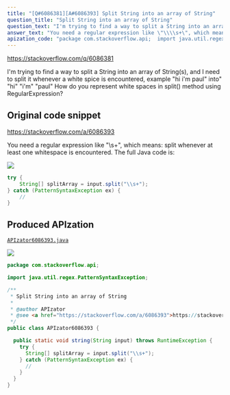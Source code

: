 ```yaml
---
title: "[Q#6086381][A#6086393] Split String into an array of String"
question_title: "Split String into an array of String"
question_text: "I'm trying to find a way to split a String into an array of String(s), and I need to split it whenever a white spice is encountered, example \"hi i'm paul\" into\" \"hi\" \"i'm\" \"paul\" How do you represent white spaces in split() method using RegularExpression?"
answer_text: "You need a regular expression like \"\\\\s+\", which means: split whenever at least one whitespace is encountered. The full Java code is:"
apization_code: "package com.stackoverflow.api;  import java.util.regex.PatternSyntaxException;  /**  * Split String into an array of String  *  * @author APIzator  * @see <a href=\"https://stackoverflow.com/a/6086393\">https://stackoverflow.com/a/6086393</a>  */ public class APIzator6086393 {    public static void string(String input) throws RuntimeException {     try {       String[] splitArray = input.split(\"\\\\s+\");     } catch (PatternSyntaxException ex) {       //     }   } }"
---
```


https://stackoverflow.com/q/6086381

I&#x27;m trying to find a way to split a String into an array of String(s), and I need to split it whenever a white spice is encountered, example
&quot;hi i&#x27;m paul&quot;
into&quot;
&quot;hi&quot; &quot;i&#x27;m&quot; &quot;paul&quot;
How do you represent white spaces in split() method using RegularExpression?



## Original code snippet

https://stackoverflow.com/a/6086393

You need a regular expression like &quot;\\s+&quot;, which means: split whenever at least one whitespace is encountered. The full Java code is:

<div class="code-logo"><img src="/stackoverflow.png" /></div>

```java
try {
    String[] splitArray = input.split("\\s+");
} catch (PatternSyntaxException ex) {
    // 
}
```

## Produced APIzation

[`APIzator6086393.java`](https://github.com/pasqualesalza/apization-temp-data/raw/master/search/APIzator6086393.java)

<div class="code-logo"><img src="/apizator.png" /></div>

```java
package com.stackoverflow.api;

import java.util.regex.PatternSyntaxException;

/**
 * Split String into an array of String
 *
 * @author APIzator
 * @see <a href="https://stackoverflow.com/a/6086393">https://stackoverflow.com/a/6086393</a>
 */
public class APIzator6086393 {

  public static void string(String input) throws RuntimeException {
    try {
      String[] splitArray = input.split("\\s+");
    } catch (PatternSyntaxException ex) {
      //
    }
  }
}

```